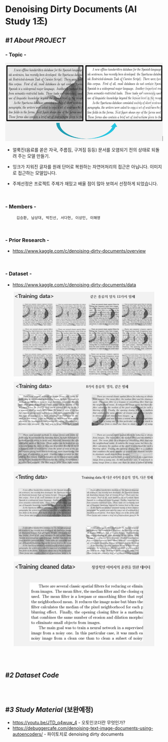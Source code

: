 Denoising Dirty Documents (AI Study 1조)
=================================================
## *#1 About PROJECT*
### - __Topic__ -
<p align="center"><img src="/img/topic.JPG" height="250px" width="700px"></p>

 - 얼룩진(음료를 쏟은 자국, 주름짐, 구겨짐 등등) 문서를 오염되기 전의 상태로 되돌려 주는 모델 만들기.
        
 - 잉크가 지워진 글자를 원래 단어로 복원하는 자연어처리의 접근은 아닙니다. 이미지로 접근하는 모델입니다.
         
 - 주제선정은 프로젝트 주제가 재밌고 배울 점이 많아 보여서 선정하게 되었습니다. 
<br>

### - __Members__ -   
         김승환, 남상대, 박진선, 서다현, 이상민, 이해영
<br>

### - __Prior Research__ -
 - https://www.kaggle.com/c/denoising-dirty-documents/overview
<br>

### - __Dataset__ -
- https://www.kaggle.com/c/denoising-dirty-documents/data

<p align="center"><img src="/img/Dataset1.JPG" height="270px" width="450px"></p>
<p align="center"><img src="/img/Dataset2.JPG" height="270px" width="450px"></p>
<p align="center"><img src="/img/Dataset3.JPG" height="270px" width="450px"></p>
<p align="center"><img src="/img/Dataset4.JPG" height="270px" width="450px"></p>
<br>
<br>

## *#2 Dataset Code*


<br>
<br>

## *#3 Study Material* (보완예정)
- https://youtu.be/JTD_q4wuw_4 - 오토인코더란 무엇인가?
- https://debuggercafe.com/denoising-text-image-documents-using-autoencoders/ - 파이토치로 denoising dirty documents
